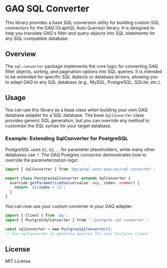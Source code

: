 # GAQ SQL Converter

This library provides a base SQL conversion utility for building custom SQL connectors for the GAQ (GraphQL Auto Queries) library. It is designed to help you translate GAQ's filter and query objects into SQL statements for any SQL-compatible database.

## Overview

The `sql-converter` package implements the core logic for converting GAQ filter objects, sorting, and pagination options into SQL queries. It is intended to be extended for specific SQL dialects or database drivers, allowing you to adapt GAQ to any SQL database (e.g., MySQL, PostgreSQL, SQLite, etc.).

## Usage

You can use this library as a base class when building your own GAQ database adapter for a SQL database. The base `SqlConverter` class provides generic SQL generation, but you can override any method to customize the SQL syntax for your target database.

### Example: Extending SqlConverter for PostgreSQL

PostgreSQL uses `$1`, `$2`, ... for parameter placeholders, while many other databases use `?`. The GAQ Postgres connector demonstrates how to override the parameterization logic:

```typescript
import { SqlConverter } from '@graphql-auto-queries/sql-converter';

export class PostgresSqlConverter extends SqlConverter {
  override getParametrizedValue(value: any, index: number) {
    return `$${index + 1}`;
  }
}
```

You can now use your custom converter in your GAQ adapter:

```typescript
import { Client } from 'pg';
import { PostgresSqlConverter } from './postgres.sql-converter';

const sqlConverter = new PostgresSqlConverter();
// Use sqlConverter to generate queries for your Postgres client
```

## License

MIT License
